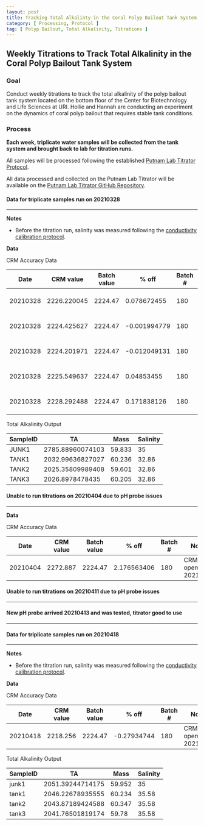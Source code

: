 ```yaml
---
layout: post
title: Tracking Total Alkalinty in the Coral Polyp Bailout Tank System
category: [ Processing, Protocol ]
tag: [ Polyp Bailout, Total Alkalinity, Titrations ]
---
```

## Weekly Titrations to Track Total Alkalinity in the Coral Polyp Bailout Tank System

### **Goal**
Conduct weekly titrations to track the total alkalinity of the polyp bailout tank system located on the bottom floor of the Center for Biotechnology and Life Sciences at URI. Hollie and Hannah are conducting an experiment on the dynamics of coral polyp bailout that requires stable tank conditions.

### **Process**

**Each week, triplicate water samples will be collected from the tank system and brought back to lab for titration runs.**

All samples will be processed following the established [Putnam Lab Titrator Protocol](https://github.com/Putnam-Lab/Lab_Management/blob/master/Lab_Resourses/Equipment_Protocols/Titrator_Protocols/Titrator_Protocol.md).

All data processed and collected on the Putnam Lab Titrator will be available on the [Putnam Lab Titrator GitHub Repository](https://github.com/Putnam-Lab/Titrator).


#### **Data for triplicate samples run on 20210328**
---

**Notes**
- Before the titration run, salinity was measured following the [conductivity calibration protocol](https://github.com/Putnam-Lab/Lab_Management/blob/master/Lab_Resourses/Equipment_Protocols/Orion_MultiParameter_Sensor_Protocol.md#Conductivity).

**Data**

CRM Accuracy Data

| Date     | CRM value   | Batch value | % off        | Batch # | Notes               |
|----------|-------------|-------------|--------------|---------|---------------------|
| 20210328 | 2226.220045 | 2224.47     | 0.078672455  | 180     | CRM opened 20210314 |
| 20210328 | 2224.425627 | 2224.47     | -0.001994779 | 180     | CRM opened 20210314 |
| 20210328 | 2224.201971 | 2224.47     | -0.012049131 | 180     | CRM opened 20210314 |
| 20210328 | 2225.549637 | 2224.47     | 0.04853455   | 180     | CRM opened 20210314 |
| 20210328 | 2228.292488 | 2224.47     | 0.171838126  | 180     | CRM opened 20210314 |


Total Alkalinity Output

| SampleID | TA               | Mass   | Salinity |
|----------|------------------|--------|----------|
| JUNK1    | 2785.88960074103 | 59.833 | 35       |
| TANK1    | 2032.99636827027 | 60.236 | 32.86    |
| TANK2    | 2025.35809989408 | 59.601 | 32.86    |
| TANK3    | 2026.8978478435  | 60.205 | 32.86    |


#### **Unable to run titrations on 20210404 due to pH probe issues**
---

**Data**

CRM Accuracy Data

| Date     | CRM value | Batch value | % off       | Batch # | Notes               |
|----------|-----------|-------------|-------------|---------|---------------------|
| 20210404 | 2272.887  | 2224.47     | 2.176563406 | 180     | CRM opened 20210404 |

#### **Unable to run titrations on 20210411 due to pH probe issues**
---

#### **New pH probe arrived 20210413 and was tested, titrator good to use**
---

#### **Data for triplicate samples run on 20210418**
---
**Notes**
- Before the titration run, salinity was measured following the [conductivity calibration protocol](https://github.com/Putnam-Lab/Lab_Management/blob/master/Lab_Resourses/Equipment_Protocols/Orion_MultiParameter_Sensor_Protocol.md#Conductivity).

**Data**

CRM Accuracy Data

| Date     | CRM value | Batch value | % off       | Batch # | Notes               |
|----------|-----------|-------------|-------------|---------|---------------------|
| 20210418 | 2218.256  | 2224.47     | -0.27934744 | 180     | CRM opened 20210418 |


Total Alkalinity Output

| SampleID | TA               | Mass   | Salinity |
|----------|------------------|--------|----------|
| junk1    | 2051.39244714175 | 59.952 | 35       |
| tank1    | 2046.22678935555 | 60.234 | 35.58    |
| tank2    | 2043.87189424588 | 60.347 | 35.58    |
| tank3    | 2041.76501819174 | 59.78  | 35.58    |

